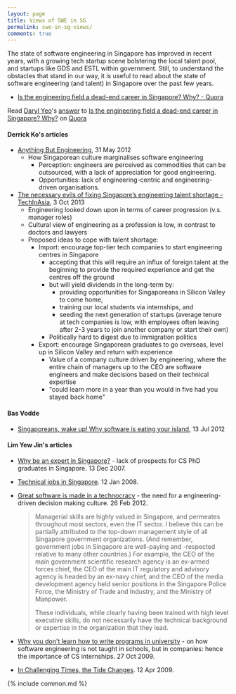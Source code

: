 ```yaml
---
layout: page
title: Views of SWE in SG
permalink: swe-in-sg-views/
comments: true
---
```


The state of software engineering in Singapore has improved in recent years, with a growing tech startup scene bolstering the local talent pool, and startups like GDS and ESTL within government. Still, to understand the obstacles that stand in our way, it is useful to read about the state of software engineering (and talent) in Singapore over the past few years.

* [Is the engineering field a dead-end career in Singapore? Why? - Quora](https://www.quora.com/Is-the-engineering-field-a-dead-end-career-in-Singapore-Why?share=1)

<span class="quora-content-embed" data-name="Is-the-engineering-field-a-dead-end-career-in-Singapore-Why/answer/Daryl-Yeo">Read <a class="quora-content-link" data-width="559" load-full-answer="False" data-key="d4b05594c85de081c24ee15a015f7fc7" data-id="1497854" data-embed="7eKsc4J" href="https://www.quora.com/Is-the-engineering-field-a-dead-end-career-in-Singapore-Why/answer/Daryl-Yeo" data-type="answer" data-height="250"><a href="https://www.quora.com/Daryl-Yeo">Daryl Yeo</a>&#039;s <a href="/Is-the-engineering-field-a-dead-end-career-in-Singapore-Why#ans1497854">answer</a> to <a href="/Is-the-engineering-field-a-dead-end-career-in-Singapore-Why" ref="canonical"><span class="rendered_qtext">Is the engineering field a dead-end career in Singapore? Why?</span></a></a> on <a href="https://www.__nousername__.main.quora.com">Quora</a><script type="text/javascript" src="https://www.quora.com/widgets/content"></script></span>

#### Derrick Ko's articles

* [Anything But Engineering](http://blog.derrickko.com/anything-but-engineering), 31 May 2012
    * How Singaporean culture marginalises software engineering
        * Perception: engineers are perceived as commodities that can be outsourced, with a lack of appreciation for good engineering.
        * Opportunities: lack of engineering-centric and engineering-driven organisations.
* [The necessary evils of fixing Singapore’s engineering talent shortage - TechInAsia](https://www.techinasia.com/evils-fixing-singapores-engineering-talent-shortage), 3 Oct 2013
    * Engineering looked down upon in terms of career progression (v.s. manager roles)
    * Cultural view of engineering as a profession is low, in contrast to doctors and lawyers
    * Proposed ideas to cope with talent shortage:
        * Import: encourage top-tier tech companies to start engineering centres in Singapore
            * accepting that this will require an influx of foreign talent at the beginning to provide the required experience and get the centres off the ground
            * but will yield dividends in the long-term by:
                * providing opportunities for Singaporeans in Silicon Valley to come home,
                * training our local students via internships, and
                * seeding the next generation of startups (average tenure at tech companies is low, with employees often leaving after 2-3 years to join another company or start their own)
            * Politically hard to digest due to immigration politics
        * Export: encourage Singaporean graduates to go overseas, level up in Silicon Valley and return with experience
            * Value of a company culture driven by engineering, where the entire chain of managers up to the CEO are software engineers and make decisions based on their technical expertise
            * "could learn more in a year than you would in five had you stayed back home"


#### Bas Vodde

* [Singaporeans, wake up! Why software is eating your island](http://blog.odd-e.com/basvodde/2012/07/singaporeans-wake-up-why-software-is-eating-your-island.html), 13 Jul 2012

#### Lim Yew Jin's articles
* [Why be an expert in Singapore?](http://www.yewjin.com/blog/2007/12/13/why-be-an-expert-in-singapore-seriously.html) - lack of prospects for CS PhD graduates in Singapore. 13 Dec 2007.
* [Technical jobs in Singapore](http://www.yewjin.com/blog/2008/1/13/technical-jobs-in-singapore.html). 12 Jan 2008.
* [Great software is made in a technocracy](http://www.yewjin.com/blog/2012/2/26/great-software-is-made-in-a-technocracy.html) - the need for a engineering-driven decision making culture. 26 Feb 2012.

    > Managerial skills are highly valued in Singapore, and permeates throughout most sectors, even the IT sector. I believe this can be partially attributed to the top-down management style of all Singapore government organizations. (And remember, government jobs in Singapore are well-paying and -respected relative to many other countries.) For example, the CEO of the main government scientific research agency is an ex-armed forces chief, the CEO of the main IT regulatory and advisory agency is headed by an ex-navy chief, and the CEO of the media development agency held senior positions in the Singapore Police Force, the Ministry of Trade and Industry, and the Ministry of Manpower.
    >
    > These individuals, while clearly having been trained with high level executive skills, do not necessarily have the technical background or expertise in the organization that they lead.

* [Why you don't learn how to write programs in university](http://www.yewjin.com/blog/2009/10/27/why-you-dont-learn-how-to-write-programs-in-university.html) - on how software engineering is not taught in schools, but in companies: hence the importance of CS internships. 27 Oct 2009.
* [In Challenging Times, the Tide Changes](http://www.yewjin.com/blog/2009/4/12/in-challenging-times-the-tide-changes.html). 12 Apr 2009.

{% include common.md %}
